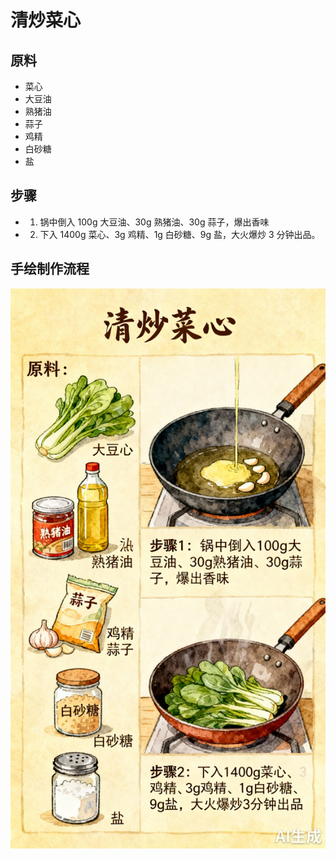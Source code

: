 # 清炒菜心

## 原料
- 菜心
- 大豆油
- 熟猪油
- 蒜子
- 鸡精
- 白砂糖
- 盐

## 步骤
- 1. 锅中倒入 100g 大豆油、30g 熟猪油、30g 蒜子，爆出香味
- 2. 下入 1400g 菜心、3g 鸡精、1g 白砂糖、9g 盐，大火爆炒 3 分钟出品。

## 手绘制作流程

![手绘制作流程](../images/炒菜/清炒菜心.jpg)

